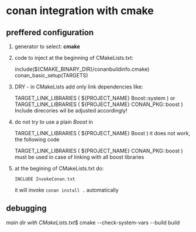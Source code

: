 # conan integration with cmake

## preffered configuration

1. generator to select: **cmake**
1. code to inject at the beginning of CMakeLists.txt: 

      include(${CMAKE_BINARY_DIR}/conanbuildinfo.cmake)
      conan_basic_setup(TARGETS)
1. DRY - in CMakeLists add only link dependencies like: 

      TARGET_LINK_LIBRARIES ( ${PROJECT_NAME} Boost::system ) or 
      TARGET_LINK_LIBRARIES ( ${PROJECT_NAME} CONAN_PKG::boost )
   Include direcories wil be adjusted accordingly!
1. do not try to use a plain _Boost_ in 

      TARGET_LINK_LIBRARIES ( ${PROJECT_NAME} Boost )
   it does not work, the following code

     TARGET_LINK_LIBRARIES ( ${PROJECT_NAME} CONAN_PKG::boost )
must be used in case of linking with all boost libraries
1. at the begining of CMakeLists.txt do:

       INCLUDE InvokeConan.txt
   it will invoke `conan install .` automatically

## debugging
*main dir with CMakeLists.txt*$ cmake --check-system-vars --build build
